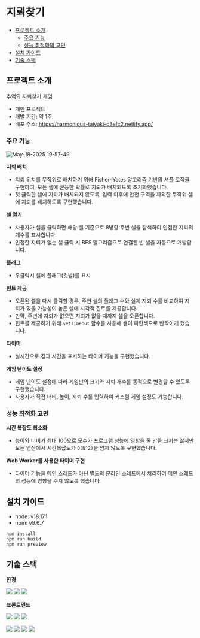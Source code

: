# 지뢰찾기

- [프로젝트 소개](#프로젝트-소개)
  - [주요 기능](#주요-기능)
  - [성능 최적화의 고민](#성능-최적화의-고민)
- [설치 가이드](#설치-가이드)
- [기술 스택](#기술-스택)

## 프로젝트 소개
추억의 지뢰찾기 게임

- 개인 프로젝트
- 개발 기간: 약 1주
- 배포 주소: https://harmonious-taiyaki-c3efc2.netlify.app/

### 주요 기능

![May-18-2025 19-57-49](https://github.com/user-attachments/assets/42283347-9e48-42b3-8c62-ab42da67573c)

**지뢰 배치**

- 지뢰 위치를 무작위로 배치하기 위해 Fisher–Yates 알고리즘 기반의 셔플 로직을 구현하여, 모든 셀에 균등한 확률로 지뢰가 배치되도록 초기화했습니다.
- 첫 클릭한 셀에 지뢰가 배치되지 않도록, 입력 이후에 안전 구역을 제외한 무작위 셀에 지뢰를 배치하도록 구현했습니다.

**셀 열기**

- 사용자가 셀을 클릭하면 해당 셀 기준으로 8방향 주변 셀을 탐색하여 인접한 지뢰의 개수를 표시합니다.
- 인접한 지뢰가 없는 셀 클릭 시 BFS 알고리즘으로 연결된 빈 셀을 자동으로 개방합니다.

**플래그**

- 우클릭시 셀에 플래그(깃발)를 표시

**힌트 제공**

- 오픈된 셀을 다시 클릭할 경우, 주변 셀의 플래그 수와 실제 지뢰 수를 비교하여 지뢰가 있을 가능성이 높은 셀에 시각적 힌트를 제공합니다.
- 만약, 주변에 지뢰가 없으면 지뢰가 없을 때까지 셀을 오픈합니다.
- 힌트를 제공하기 위해 `setTimeout` 함수를 사용해 셀이 파란색으로 반짝이게 했습니다.

**타이머**

- 실시간으로 경과 시간을 표시하는 타이머 기능을 구현했습니다.

**게임 난이도 설정**

- 게임 난이도 설정에 따라 게임판의 크기와 지뢰 개수를 동적으로 변경할 수 있도록 구현했습니다.
- 사용자가 직접 너비, 높이, 지뢰 수를 입력하여 커스텀 게임 설정도 가능합니다.

### 성능 최적화 고민

**시간 복잡도 최소화**

- 높이와 너비가 최대 100으로 모수가 프로그램 성능에 영향을 줄 만큼 크지는 않지만 모든 연산에서 시간복잡도가 `O(N^2)`을 넘지 않도록 구현했습니다.

**Web Worker를 사용한 타이머 구현**

- 타이머 기능을 메인 스레드가 아닌 별도의 분리된 스레드에서 처리하여 메인 스레드의 성능에 영향을 주지 않도록 했습니다.

## 설치 가이드

- node: v18.17.1
- npm: v9.6.7

```
npm install
npm run build
npm run preview
```

## 기술 스택

**환경**

<img src="https://img.shields.io/badge/visualstudiocode-007ACC?style=for-the-badge&logo=visualstudiocode&logoColor=white"> <img src="https://img.shields.io/badge/git-F05032?style=for-the-badge&logo=git&logoColor=white"> <img src="https://img.shields.io/badge/github-181717?style=for-the-badge&logo=github&logoColor=white">

**프론트엔드**

<img src="https://img.shields.io/badge/vite-646CFF?style=for-the-badge&logo=vite&logoColor=white"> <img src="https://img.shields.io/badge/react-61DAFB?style=for-the-badge&logo=react&logoColor=white"> <img src="https://img.shields.io/badge/typescript-3178C6?style=for-the-badge&logo=typescript&logoColor=white">

<img src="https://img.shields.io/badge/reactrouter-CA4245?style=for-the-badge&logo=reactrouter&logoColor=white"> <img src="https://img.shields.io/badge/redux-764ABC?style=for-the-badge&logo=redux&logoColor=white"> <img src="https://img.shields.io/badge/styledcomponents-DB7093?style=for-the-badge&logo=styledcomponents&logoColor=white"> <img src="https://img.shields.io/badge/mui-007FFF?style=for-the-badge&logo=mui&logoColor=white">
